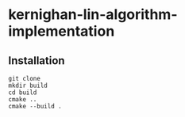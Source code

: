 # kernighan-lin-algorithm-implementation
## Installation
```
git clone 
mkdir build
cd build
cmake ..
cmake --build .
```
